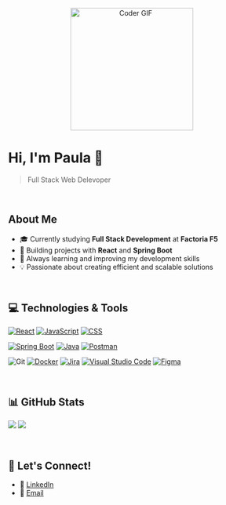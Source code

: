 <p align="center">
  <img src="https://media.giphy.com/media/du3J3cXyzhj75IOgvA/giphy.gif" width="250" alt="Coder GIF">
</p>
 
 # Hi, I'm Paula :wave:	
 > Full Stack Web Delevoper
<br />

## About Me
- 🎓 Currently studying **Full Stack Development** at **Factoria F5**
- 🔭 Building projects with **React** and **Spring Boot**
- 🌱 Always learning and improving my development skills
- 💡 Passionate about creating efficient and scalable solutions

<br />


## :computer:  Technologies & Tools

[![React](https://img.shields.io/badge/React-%2320232a.svg?logo=react&logoColor=%2361DAFB)](#) [![JavaScript](https://img.shields.io/badge/JavaScript-F7DF1E?logo=javascript&logoColor=000)](#) [![CSS](https://img.shields.io/badge/CSS-639?logo=css&logoColor=fff)](#)
</p>

[![Spring Boot](https://img.shields.io/badge/Spring%20Boot-6DB33F?logo=springboot&logoColor=fff)](#) [![Java](https://img.shields.io/badge/Java-%23ED8B00.svg?logo=openjdk&logoColor=white)](#) [![Postman](https://img.shields.io/badge/Postman-FF6C37?logo=postman&logoColor=white)](#)
</p>

<img src="https://img.shields.io/badge/GIT-E44C30?style=for-the-badge&logo=git&logoColor=white&style=flat-square" alt="Git"/> [![Docker](https://img.shields.io/badge/Docker-2496ED?logo=docker&logoColor=fff)](#) [![Jira](https://img.shields.io/badge/Jira-0052CC?logo=jira&logoColor=fff)](#) [![Visual Studio Code](https://custom-icon-badges.demolab.com/badge/Visual%20Studio%20Code-0078d7.svg?logo=vsc&logoColor=white)](#) [![Figma](https://img.shields.io/badge/Figma-F24E1E?logo=figma&logoColor=white)](#)

</p>

<br />

## 📊 GitHub Stats

![](https://github-readme-stats.vercel.app/api/top-langs/?username=paulafrdz&theme=catppuccin_latte&layout=donut)
![](https://github-readme-stats.vercel.app/api?username=paulafrdz&show_icons=true&theme=catppuccin_latte)

<br />

## 🤝 Let's Connect!
- 💼 [LinkedIn](https://www.linkedin.com/in/paula-fern%C3%A1ndez-610808151/)
- 📧 [Email](paulafa8@gmail.com)
